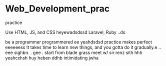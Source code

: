 # Web_Development_prac
practice

Use HTML, JS, and CSS
 heyewadsdssd
Laravel, Ruby ..ds

be a programmer programmered ee
 yeahdsdsd
practice makes perfect
eeeeeess
It takes time to learn new things, and you gotta do it gradually.e
..
 eee 
sighbn.
. gee . start from blade grass meet w/ sir renz
sith
hhh
yeahcxhsh
huy
heben
ddhb
intimidating
jwha
